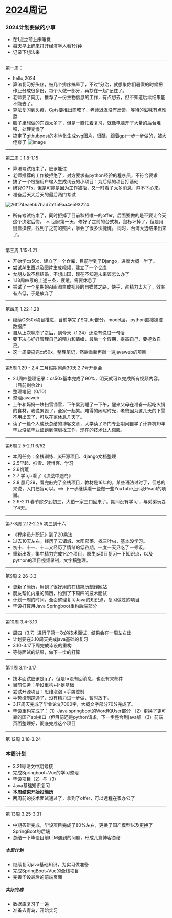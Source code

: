 # [2024周记](https://github.com/QiYongchuan/MyGitBlog/issues/59)

### 2024计划要做的小事
- 在1点之前上床睡觉
- 每天早上醒来打开经济学人看1分钟
- 记录下想法来

---

第一周：
* hello,2024
* 算法复习好头疼，被几个排序搞晕了，不过”分治，就想象你们暑假的时候把作业分成很多份，每个人做一部分，再抄在一起“记住了。
* 老师要了简历，推荐了一份生物信息的工作，有点想去，但不知道后续结果能不能去了。
* 算法复习到头疼，Gpts要推出商城了，老师迟迟没有反馈，等待的滋味有点难熬
* 脑子里想做的东西太多了，但是一直忙着复习，就像电脑开了大量的后台堆积，处理变慢了
* 搞定了githubpost的本地化生成svg图片，很酷，跟着gpt一步一步做的，被大佬夸了
![image](https://github.com/QiYongchuan/MyGitBlog/assets/105039020/9de398bc-4026-4f00-964c-793882e5872a)



---

第二周：1.8-1.15
* 算法考试结束了，应该能过
* 老师推荐的工作被拒绝了，对方要求有python经验的程序员，不符合要求
* 搞了一个根据用户输入生成词云的小项目：为后续的项目打基础
* 研究GPTs，但是可能是因为工作被拒，又一时看了太多消息，静不下心来。
* 准备后天大后天的最后两门考试

![26ff74eaebb7bad7a1159aa4e593224](https://github.com/QiYongchuan/MyGitBlog/assets/105039020/6a6d10d9-84e9-408c-9ed0-cedff6563a20)

* 所有考试结束了，同时拒掉了目前秋招唯一的offer，后面要做的是不要让今天这个决定后悔。
＊ 回家第一天，修好了之前的台式机，鼠标坏掉了，但是用键盘操控，找到了之前的照片，学会了很多快捷键。  同时，台湾大选结果出来了。



---

第三周 1.15-1.21

* 开始学cs50x，建立了一个仓库，目前学到了Django，进度大概一半了。
* 尝试AI生图以及图片生成视频，建立了一个仓库
* 女朋友说不想结婚，不想出国，现在不知道未来该怎么办了
* 1.18周四写的上述三条，疲惫，需要休息了
* 尝试了一个星期的AI画图生成视频的自媒体之路，快手，占精力太大了，效率有点低，于是放弃了

---

第四周 1.22-1.28
* 继续CS50x项目推进，目前学完了SQLite部分，model层，python直接操控数据库
* 自从上次聊崩了之后，到今天（1.24）还没有说过一句话
* 要下决心好好管理自己的精力和情绪，最后一个假期，提高自己，要拯救自己。
* 这一周要搞完cs50x，整理笔记，然后重新再敲一遍javaweb的项目


---

第5周 1.29 - 2.4     二月假期剩余30天  2.7号开组会
* 2.1周四整理记录：cs50x基本完成了90%，明天就可以完成所有视频内容。（目前剩余2h）
* 整理笔记（0/10）
* 整理javaweb
* 上午和妈妈一块扫雪锄雪，下午累到睡了一下午，醒来父母在准备一起吃火锅的食材，我说累毁了，全家一起笑。难得的闲暇时光，老爸因为这几天的下雪不用出去了，可以在家休息几天了。
* 读了一篇个人成长总结的博客文章，大学读了冷门专业期间自学了计算机19年毕业没拿毕业证跑到深圳找工作，现在的技术让人佩服。

---

第6周  2.5-2.11   6/52
* 本周任务：全栈训练、js开源项目、django文档整理
* 2.5早起、扫雪、读博客、学习
* 2.6饥荒
* 2.7 学习+看了《决战中途岛》
* 2.8 腊月29，看完敲完了全栈项目，教材是16年的，某些语法过时了，但总的来说，入门扫盲可以。==> 下一步继续看一些做一些YouTube上js及React的项目。
* 2.9-2.11 春节除夕到初三，大伯一家三口回来了。期间没有学习 ，与弟弟玩耍了4天。

---

第7-8周 2.12-2.25 初三到十六
* 《程序员升职记》到了20乘法
* 过去10天左右，经历了去诸城、太阳部落、找三叶虫，基本没学习。
* 初十、十一、十二又经历了情绪的低谷期，一度一天只吃了一顿饭。
* 重新出发，集中精力完成1-2个项目，原生js项目复习一下知识点，以及python的项目视频录制，文字稿整理。

---

第9周 2.26-3.3
* 更新了简历，用到了很好用的在线简历[制作网站](https://www.mujicv.com/editor/?id=120903)
* 朋友帮忙内推的简历，约到了下周四的技术面试
* 计划一周的时间，全面整理复习Java的知识点，复习做过的项目
* 毕设打算用Java Springboot重构后端部分


---

第10周  3.4-3.10
* 周四（3.7）进行了第一次的技术面试，结果会在一周左右出
* 计划要在3.10周天完成java基础的复习
* 3.10-3.17下周完成毕设的重构
* 等待面试的结果，做下一步的打算

---

第11周  3.11-3.17
* 技术面试应该是g了，但是hr没有回消息，也没有来邮件
* 目前任务：毕设重构+补足基础
* 尝试开源项目：思维泡泡  +手势控制
* 手势控制跑通了，没有精力进一步做，暂时放下。
* 3.17周天完成了毕业论文7000字，大概文字部分70%完成了。
* 毕设重构完成了：（1）Java springboot的Word和User部分  （2）更换了更可靠的国产api接口（但目前还是python请求，下一步整合到java版  （3）前端页面整理好，彻底完成这个项目


---

第 12周  3.18-3.24

### 本周计划
* 3.21号论文中期考核
* 完成Springboot+Vue的学习整理
* 毕设项目（2）与（3）
* Java基础知识复习
* **本周结束开始投简历**
* 两周前的技术面试通过了，拿到了offer，可以远程在家办公了

---

第 13周 3.25-3.31
* 中期答辩完成，毕设项目完成了80%左右，更换了国产模型以及更换了SpringBoot的后端
* 总结一下毕设目前LLM遇到的问题，形成几篇博客总结

##### 本周计划
* 继续复习java基础知识，为实习做准备
* 完成SpringBoot+Vue的全栈项目
* 完善毕设最后的前端页面

##### 实际完成
* 数据库复习了一遍
* 准备去青岛，开始实习
